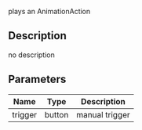 plays an AnimationAction



## Description
no description
## Parameters

<table>
<thead>
	<tr>
		<th>Name</th>
		<th>Type</th>
		<th>Description</th>
	</tr>
</thead>
<tr>
	<td>trigger</td>
	<td><div class='bg-cyan-800 px-2 py-px text-white rounded-sm'>button</div></td>
	<td>manual trigger</td>
</tr>
</table>